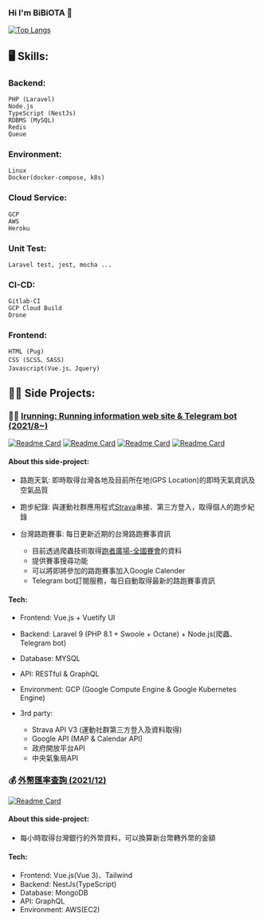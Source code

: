 ### Hi I'm BiBiOTA 👋

[![Top Langs](https://github-readme-stats.vercel.app/api/top-langs/?username=BIBIOTA&theme=dark)](https://github.com/anuraghazra/github-readme-stats)

##  🖥 Skills:

### Backend:
    PHP (Laravel)
    Node.js
    TypeScript (NestJs)
    RDBMS (MySQL)
    Redis
    Queue

### Environment:
    Linux
    Docker(docker-compose, k8s)

### Cloud Service:
    GCP
    AWS
    Heroku

### Unit Test:
    Laravel test, jest, mocha ...

### CI-CD:
    Gitlab-CI
    GCP Cloud Build
    Drone

### Frontend:
    HTML (Pug)
    CSS (SCSS、SASS)
    Javascript(Vue.js、Jquery)

##  👨‍💻 Side Projects:

### 🏃🏻 [Irunning: Running information web site & Telegram bot (2021/8~)](https://irunning.bibiota.com/)

[![Readme Card](https://github-readme-stats.vercel.app/api/pin/?username=BIBIOTA&repo=irunning-server-api)](https://github.com/anuraghazra/github-readme-stats)
[![Readme Card](https://github-readme-stats.vercel.app/api/pin/?username=BIBIOTA&repo=irunning-node)](https://github.com/anuraghazra/github-readme-stats)
[![Readme Card](https://github-readme-stats.vercel.app/api/pin/?username=BIBIOTA&repo=irunning-client-website)](https://github.com/anuraghazra/github-readme-stats)
[![Readme Card](https://github-readme-stats.vercel.app/api/pin/?username=BIBIOTA&repo=irunning-client-admin)](https://github.com/anuraghazra/github-readme-stats)

#### About this side-project:

- 路跑天氣: 即時取得台灣各地及目前所在地(GPS Location)的即時天氣資訊及空氣品質
- 跑步紀錄: 與運動社群應用程式[Strava](https://www.strava.com/?hl=zh-TW)串接、第三方登入，取得個人的跑步紀錄
- 台灣路跑賽事: 每日更新近期的台灣路跑賽事資訊
    
  - 目前透過爬蟲技術取得[跑者廣場-全國賽會](http://www.taipeimarathon.org.tw/contest.aspx)的資料
  - 提供賽事搜尋功能
  - 可以將即將參加的路跑賽事加入Google Calender
  - Telegram bot訂閱服務，每日自動取得最新的路跑賽事資訊

#### Tech:

- Frontend: Vue.js + Vuetify UI

- Backend: Laravel 9 (PHP 8.1 + Swoole + Octane) + Node.js(爬蟲、Telegram bot)

- Database: MYSQL

- API: RESTful & GraphQL

- Environment: GCP (Google Compute Engine & Google Kubernetes Engine)

- 3rd party:
  - Strava API V3 (運動社群第三方登入及資料取得)
  - Google API (MAP & Calendar API)
  - 政府開放平台API
  - 中央氣象局API

### 💰 [外幣匯率查詢 (2021/12)](https://currency-exchanger-nestjs.bibiota.com/)

[![Readme Card](https://github-readme-stats.vercel.app/api/pin/?username=BIBIOTA&repo=money_exchange_nestjs)](https://github.com/BIBIOTA/money_exchange_nestjs)

#### About this side-project:

- 每小時取得台灣銀行的外幣資料，可以換算新台幣轉外幣的金額

#### Tech:

- Frontend: Vue.js(Vue 3)、Tailwind
- Backend: NestJs(TypeScript)
- Database: MongoDB
- API: GraphQL
- Environment: AWS(EC2)
